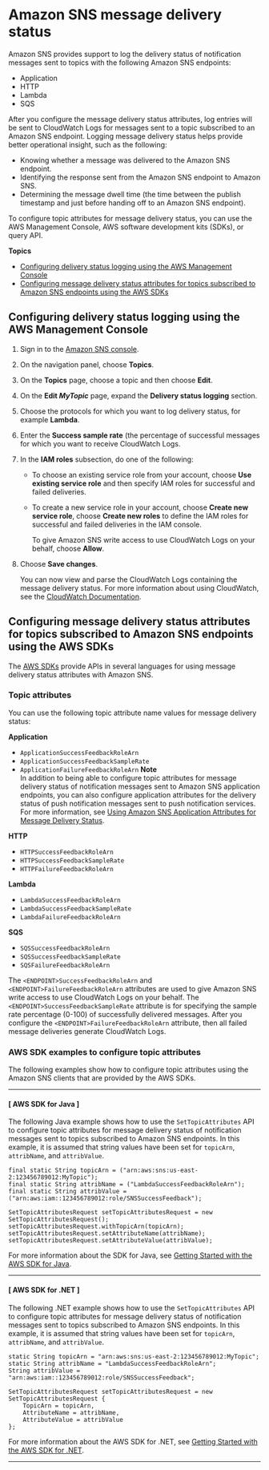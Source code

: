 # Amazon SNS message delivery status<a name="sns-topic-attributes"></a>

Amazon SNS provides support to log the delivery status of notification messages sent to topics with the following Amazon SNS endpoints: 
+ Application
+ HTTP
+ Lambda
+ SQS

 After you configure the message delivery status attributes, log entries will be sent to CloudWatch Logs for messages sent to a topic subscribed to an Amazon SNS endpoint\. Logging message delivery status helps provide better operational insight, such as the following: 
+ Knowing whether a message was delivered to the Amazon SNS endpoint\.
+ Identifying the response sent from the Amazon SNS endpoint to Amazon SNS\.
+ Determining the message dwell time \(the time between the publish timestamp and just before handing off to an Amazon SNS endpoint\)\.

 To configure topic attributes for message delivery status, you can use the AWS Management Console, AWS software development kits \(SDKs\), or query API\. 

**Topics**
+ [Configuring delivery status logging using the AWS Management Console](#topics-attrib)
+ [Configuring message delivery status attributes for topics subscribed to Amazon SNS endpoints using the AWS SDKs](#msg-status-sdk)

## Configuring delivery status logging using the AWS Management Console<a name="topics-attrib"></a>

1. Sign in to the [Amazon SNS console](https://console.aws.amazon.com/sns/home)\.

1. On the navigation panel, choose **Topics**\.

1. On the **Topics** page, choose a topic and then choose **Edit**\.

1. On the **Edit *MyTopic*** page, expand the **Delivery status logging** section\.

1. Choose the protocols for which you want to log delivery status, for example **Lambda**\.

1. Enter the **Success sample rate** \(the percentage of successful messages for which you want to receive CloudWatch Logs\.

1. In the **IAM roles** subsection, do one of the following:
   + To choose an existing service role from your account, choose **Use existing service role** and then specify IAM roles for successful and failed deliveries\.
   + To create a new service role in your account, choose **Create new service role**, choose **Create new roles** to define the IAM roles for successful and failed deliveries in the IAM console\.

     To give Amazon SNS write access to use CloudWatch Logs on your behalf, choose **Allow**\.

1. Choose **Save changes**\.

   You can now view and parse the CloudWatch Logs containing the message delivery status\. For more information about using CloudWatch, see the [CloudWatch Documentation](https://aws.amazon.com/documentation/cloudwatch)\.

## Configuring message delivery status attributes for topics subscribed to Amazon SNS endpoints using the AWS SDKs<a name="msg-status-sdk"></a>

The [AWS SDKs](https://aws.amazon.com/tools/) provide APIs in several languages for using message delivery status attributes with Amazon SNS\. 

### Topic attributes<a name="topic-attributes"></a>

You can use the following topic attribute name values for message delivery status:

**Application**
+ `ApplicationSuccessFeedbackRoleArn`
+ `ApplicationSuccessFeedbackSampleRate`
+ `ApplicationFailureFeedbackRoleArn`
**Note**  
In addition to being able to configure topic attributes for message delivery status of notification messages sent to Amazon SNS application endpoints, you can also configure application attributes for the delivery status of push notification messages sent to push notification services\. For more information, see [Using Amazon SNS Application Attributes for Message Delivery Status](https://docs.aws.amazon.com/sns/latest/dg/sns-msg-status.html)\. 

**HTTP**
+ `HTTPSuccessFeedbackRoleArn`
+ `HTTPSuccessFeedbackSampleRate`
+ `HTTPFailureFeedbackRoleArn`

**Lambda**
+ `LambdaSuccessFeedbackRoleArn`
+ `LambdaSuccessFeedbackSampleRate`
+ `LambdaFailureFeedbackRoleArn`

**SQS**
+ `SQSSuccessFeedbackRoleArn`
+ `SQSSuccessFeedbackSampleRate`
+ `SQSFailureFeedbackRoleArn`

 The `<ENDPOINT>SuccessFeedbackRoleArn` and `<ENDPOINT>FailureFeedbackRoleArn` attributes are used to give Amazon SNS write access to use CloudWatch Logs on your behalf\. The `<ENDPOINT>SuccessFeedbackSampleRate` attribute is for specifying the sample rate percentage \(0\-100\) of successfully delivered messages\. After you configure the `<ENDPOINT>FailureFeedbackRoleArn` attribute, then all failed message deliveries generate CloudWatch Logs\. 

### AWS SDK examples to configure topic attributes<a name="topic-attributes-sdks"></a>

The following examples show how to configure topic attributes using the Amazon SNS clients that are provided by the AWS SDKs\.

------
#### [ AWS SDK for Java ]

The following Java example shows how to use the `SetTopicAttributes` API to configure topic attributes for message delivery status of notification messages sent to topics subscribed to Amazon SNS endpoints\. In this example, it is assumed that string values have been set for `topicArn`, `attribName`, and `attribValue`\.

```
final static String topicArn = ("arn:aws:sns:us-east-2:123456789012:MyTopic");
final static String attribName = ("LambdaSuccessFeedbackRoleArn");
final static String attribValue = ("arn:aws:iam::123456789012:role/SNSSuccessFeedback");
```

```
SetTopicAttributesRequest setTopicAttributesRequest = new SetTopicAttributesRequest();
setTopicAttributesRequest.withTopicArn(topicArn);
setTopicAttributesRequest.setAttributeName(attribName);
setTopicAttributesRequest.setAttributeValue(attribValue);
```

For more information about the SDK for Java, see [Getting Started with the AWS SDK for Java](https://aws.amazon.com/developers/getting-started/java/)\.

------
#### [ AWS SDK for \.NET ]

The following \.NET example shows how to use the `SetTopicAttributes` API to configure topic attributes for message delivery status of notification messages sent to topics subscribed to Amazon SNS endpoints\. In this example, it is assumed that string values have been set for `topicArn`, `attribName`, and `attribValue`\.

```
static String topicArn = "arn:aws:sns:us-east-2:123456789012:MyTopic";
static String attribName = "LambdaSuccessFeedbackRoleArn";
String attribValue = "arn:aws:iam::123456789012:role/SNSSuccessFeedback";
```

```
SetTopicAttributesRequest setTopicAttributesRequest = new SetTopicAttributesRequest {
    TopicArn = topicArn,
    AttributeName = attribName,
    AttributeValue = attribValue
};
```

For more information about the AWS SDK for \.NET, see [Getting Started with the AWS SDK for \.NET](https://docs.aws.amazon.com/sdk-for-net/v3/developer-guide/net-dg-setup.html)\.

------